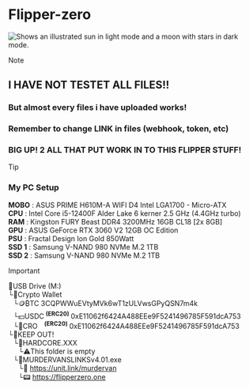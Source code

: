 # Flipper-zero
<img alt="Shows an illustrated sun in light mode and a moon with stars in dark mode." src="https://www.icegif.com/wp-content/uploads/2022/12/icegif-502.gif">

> [!NOTE]
> ## I HAVE NOT TESTET ALL FILES!!                                                                                                                                                                                                                                                                         
> ### But almost every files i have uploaded works!                                                                                                                                                                                                                                                                         
> ### Remember to change LINK in files (webhook, token, etc)                                                                                                                                                                                                                                                                         
> ### BIG UP! 2 ALL THAT PUT WORK IN TO THIS FLIPPER STUFF!
                                                                                                                                                                                                                                                                                                                                                      
> [!TIP]
> ### My PC Setup                                                                                                                                                                                                                                                                         
>__MOBO__ : ASUS PRIME H610M-A WIFI D4 Intel LGA1700 - Micro-ATX                                                                                                                                                                                                                                                                              
>__CPU__ : Intel Core i5-12400F Alder Lake 6 kerner 2.5 GHz (4.4GHz turbo)                                                                                                                                                                                                                                                                              
__RAM__ : Kingston FURY Beast DDR4 3200MHz 16GB CL18 [2x 8GB]                                                                                                                                                                                                                                                                              
__GPU__ : ASUS GeForce RTX 3060 V2 12GB OC Edition                                                                                                                                                                                                                                                                              
__PSU__ : Fractal Design Ion Gold 850Watt                                                                                                                                                                                                                                                                              
__SSD 1__ : Samsung V-NAND 980 NVMe M.2 1TB                                                                                                                                                                                                                                                                              
>__SSD 2__ : Samsung V-NAND 980 NVMe M.2 1TB                                                                                                                                                                                                                                                       
>

> [!IMPORTANT]
>📁USB Drive (M:)                                                                                                                                                                                                                                                                                                                                                                                                                                                             
└📁Crypto Wallet                                                                                                                                                                                                                                                                               
⠀└🪙₿TC 3CQPWWuEVtyMVk6wT1zULVwsGPyQSN7m4k                                                                                                                                                                                                                                                                               
⠀└💵USDC<sup> __(ERC20)__ </sup>0xE11062f6424A488EEe9F5241496785F591dcA753                                                                                                                                                                                                                                                                               
⠀└💎CRO⠀<sup> __(ERC20)__ </sup>0xE11062f6424A488EEe9F5241496785F591dcA753                                                                                                                                                                                                                                                                               
└📁KEEP OUT!                                                                                                                                                                                                                                                                               
⠀└📁HARDCORE.XXX                                                                                                                                                                                                                                                                               
⠀⠀└⚠️This folder is empty                                                                                                                                                                                                                                                                               
⠀└📁MURDERVANSLINKSv4.01.exe                                                                                                                                                                                                                                                                               
⠀⠀└🧬 https://unit.link/murdervan                                                                                                                                                                                                                                                                               
⠀⠀└📟 https://flipperzero.one
>                       

